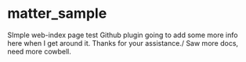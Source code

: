 # matter_sample
SImple web-index page test Github plugin
going to add some more info here when I get around it.
Thanks for your assistance./
Saw more docs, need more cowbell.  